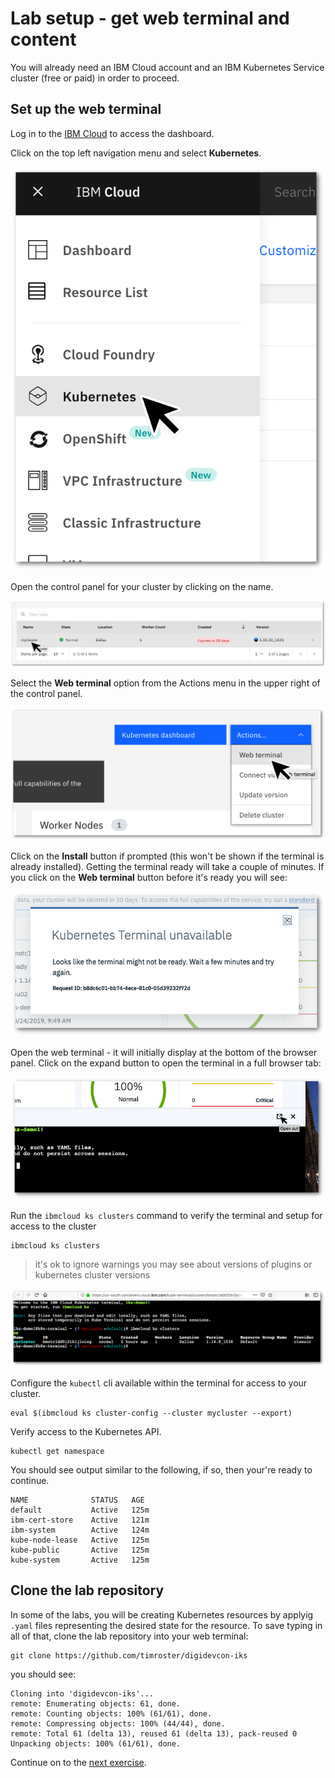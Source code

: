 # Lab setup - get web terminal and content

You will already need an IBM Cloud account and an IBM Kubernetes Service cluster (free or paid) in order to proceed.

## Set up the web terminal

Log in to the [IBM Cloud](https://cloud.ibm.com) to access the dashboard.

Click on the top left navigation menu and select **Kubernetes**.

![Navigation Menu](../.gitbook/assets/navigation-menu.png)

Open the control panel for your cluster by clicking on the name.

![Open Cluster](../.gitbook/assets/open-cluster.png)

Select the **Web terminal** option from the Actions menu in the upper right of the control panel.

![Open Web Terminal](../.gitbook/assets/open-web-terminal.png)

Click on the **Install** button if prompted (this won't be shown if the terminal is already installed). Getting the terminal ready will take a couple of minutes. If you click on the **Web terminal** button before it's ready you will see:

![Kubernetes terminal unavailable](../.gitbook/assets/terminal-unavailable.png)

Open the web terminal - it will initially display at the bottom of the browser panel. Click on the expand button to open the terminal in a full browser tab:

![Expand the web terminal](../.gitbook/assets/expand-terminal.png)

Run the `ibmcloud ks clusters` command to verify the terminal and setup for access to the cluster

```text
ibmcloud ks clusters
```

> it's ok to ignore warnings you may see about versions of plugins or kubernetes cluster versions

![Confirm clustert access](../.gitbook/assets/terminal-ready.png)

Configure the `kubectl` cli available within the terminal for access to your cluster.

```text
eval $(ibmcloud ks cluster-config --cluster mycluster --export)
```

Verify access to the Kubernetes API.

```text
kubectl get namespace
```

You should see output similar to the following, if so, then your're ready to continue.

```text
NAME              STATUS   AGE
default           Active   125m
ibm-cert-store    Active   121m
ibm-system        Active   124m
kube-node-lease   Active   125m
kube-public       Active   125m
kube-system       Active   125m
```

## Clone the lab repository

In some of the labs, you will be creating Kubernetes resources by applyig `.yaml` files representing the desired state for the resource. To save typing in all of that, clone the lab repository into your web terminal:

```text
git clone https://github.com/timroster/digidevcon-iks
```

you should see:

```text
Cloning into 'digidevcon-iks'...
remote: Enumerating objects: 61, done.
remote: Counting objects: 100% (61/61), done.
remote: Compressing objects: 100% (44/44), done.
remote: Total 61 (delta 13), reused 61 (delta 13), pack-reused 0
Unpacking objects: 100% (61/61), done.
```

Continue on to the [next exercise](../exercise-1/README.md).
